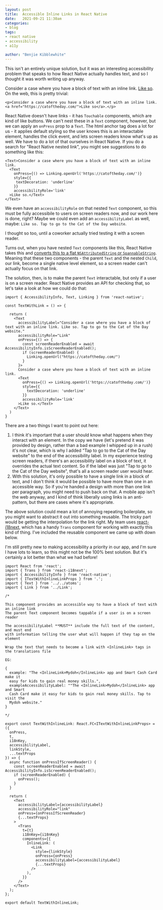 ```yaml
---
layout: post
title:  Accessible Inline Links in React Native
date:   2021-09-21 11:30am
categories:
- blog
tags:
- react native
- accessibility
- a11y

author: "Benjie Kibblewhite"
---
```


This isn't an entirely unique solution, but it was an interesting accessibility problem that speaks to how React Native actually handles text, and so I thought it was worth writing up anyway.

Consider a case where you have a block of text with an inline link. [Like so](https://catoftheday.com/). On the web, this is pretty trivial: 

```
<p>Consider a case where you have a block of text with an inline link. <a href="https://catoftheday.com/">Like so</a>.</p>
```

React Native doesn't have links - it has `Touchable` components, which are kind of like buttons. We can't nest these in a `Text` component, however, but we can apply an `onPress` prop to a `Text`. The html anchor tag does a lot for us - it applies default styling so the user knows this is an interactable element, handles the click event, and lets screen readers know what's up as well. We have to do a lot of that ourselves in React Native. If you do a search for "React Native nested link", you might see suggestions to do something like this:

```
<Text>Consider a case where you have a block of text with an inline link.
  <Text 
    onPress={() => Linking.openUrl('https://catoftheday.com/')}
    style={{
     textDecoration: 'underline'
    }}
    accessibilityRole='link'
  >Like so.</Text>
</Text>
```

We even have an `accessibilityRole` on that nested `Text` component, so this must be fully accessibile to users on screen readers now, and our work here is done, right? Maybe we could even add an `accessibilityLabel` as well, maybe: `Like so. Tap to go to the Cat of the Day website`. 

I thought so too, until a coworker actually tried testing it with a screen reader. 

Turns out, when you have nested `Text` components like this, React Native takes this and [converts this to a flat `NSAttributedString` or `SpannableString`](https://reactnative.dev/docs/text#nested-text). Meaning that these two components - the parent `Text` and the nested `Child`, our link, become a single native level element, so a screen reader can't actually focus on that link. 

The solution, then, is to make the parent `Text` interactable, but only if a user is on a screen reader. React Native provides an API for checking that, so let's take a look at how we could  do that: 

```
import { AccessibilityInfo, Text, Linking } from 'react-native';

const TextWithLink = () => {

  return (
    <Text 
      accessibilityLabel="Consider a case where you have a block of text with an inline link. Like so. Tap to go to the Cat of the Day website."
      accessibilityRole="Link"
      onPress={() => {
        const screenReaderEnabled = await AccessibilityInfo.isScreenReaderEnabled();
        if (screenReaderEnabled) {
          Linking.openUrl("https://catoftheday.com/")
        }
      }>
      Consider a case where you have a block of text with an inline link.
      <Text 
        onPress={() => Linking.openUrl('https://catoftheday.com/')}
        style={{
          textDecoration: 'underline'
        }}
        accessibilityRole='link'
      >Like so.</Text>
    </Text>
  )
}
```

There are a two things I want to point out here:

1. I think it's important that a user should know what happens when they interact with an element. In the copy we have (let's pretend it was provided by design, rather than a bad example I whipped up in a rush) it's not clear, which is why I added "Tap to go to the Cat of the Day website" to the end of the accessibility label. In my experience testing screen readers, if there's an accessibility label on a block of text, it overrides the actual text content. So if the label was just "Tap to go to the Cat of the Day website", that's all a screen reader user would hear. 
2. With this solution, it's only possible to have a single link in a block of text, and I don't think it would be possible to have more than one in an accessible way. So if you're handed a design with more than one link per paragraph, you might need to push back on that. A mobile app isn't the web anyway, and I kind of think liberally using links is an anti-pattern, but there are cases where it's appropriate. 


The above solution could mean a lot of annoying repeating boilerplate, so you might want to abstract it out into something reusable. The tricky part would be getting the interpolation for the link right. My team uses [react-i18next](https://react.i18next.com/latest/trans-component), which has a handy `Trans` component for working with exactly this kind of thing. I've included the reusable component we came up with down below.

I'm still pretty new to making accessibility a priority in our app, and I'm sure I have lots to learn, so this might not be the 100% best solution. But it's certainly a lot better than what we had before! 

```
import React from 'react';
import { Trans } from 'react-i18next';
import { AccessibilityInfo } from 'react-native';
import { ITextWithInlineLinkProps } from '.';
import { Text } from '../../atoms';
import { Link } from '../Link';

/*

This component provides an accessible way to have a block of text with an inline link
The parent Text component becomes tappable if a user is on a screen reader

The accessibilityLabel **MUST** include the full text of the content, and must end
with information telling the user what will happen if they tap on the element

Wrap the text that needs to become a link with <InlineLink> tags in the translations file

EG:

{
  example: "The <InlineLink>Mydoh</InlineLink> app and Smart Cash Card make it
  easy for kids to gain real money skills.",
  exampleAccessibilityLabel: ""The <InlineLink>Mydoh</InlineLink> app and Smart
  Cash Card make it easy for kids to gain real money skills. Tap to visit the
  Mydoh website."
}

*/

export const TextWithInlineLink: React.FC<ITextWithInlineLinkProps> = ({
  onPress,
  t,
  i18nKey,
  accessibilityLabel,
  linkStyle,
  ...textProps
}) => {
  async function onPressIfScreenReader() {
    const screenReaderEnabled = await AccessibilityInfo.isScreenReaderEnabled();
    if (screenReaderEnabled) {
      onPress();
    }
  }

  return (
    <Text
      accessibilityLabel={accessibilityLabel}
      accessibilityRole="link"
      onPress={onPressIfScreenReader}
      {...textProps}
    >
      <Trans
        t={t}
        i18nKey={i18nKey}
        components={{
          InlineLink: (
            <Link
              style={linkStyle}
              onPress={onPress}
              accessibilityLabel={accessibilityLabel}
              {...textProps}
            />
          ),
        }}
      />
    </Text>
  );
};

export default TextWithInlineLink;
```
